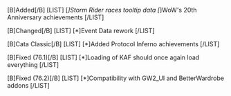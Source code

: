 [B]Added[/B]
[LIST]
[*]Storm Rider races tooltip data
[*]WoW's 20th Anniversary achievements 
[/LIST]

[B]Changed[/B]
[LIST]
[*]Event Data rework
[/LIST]

[B]Cata Classic[/B]
[LIST]
[*]Added Protocol Inferno achievements
[/LIST]

[B]Fixed (76.1)[/B]
[LIST]
[*]Loading of KAF should once again load everything
[/LIST]

[B]Fixed (76.2)[/B]
[LIST]
[*]Compatibility with GW2_UI and BetterWardrobe addons
[/LIST]
